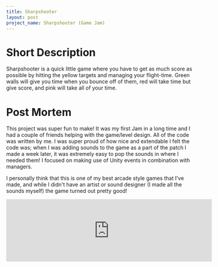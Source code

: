 ```yaml
---
title: Sharpshooter
layout: post
project_name: Sharpshooter (Game Jam)
---
```


# Short Description
Sharpshooter is a quick little game where you have to get as much score as possible by hitting the yellow targets and managing your flight-time. Green walls will give you time when you bounce off of them, red will take time but give score, and pink will take all of your time.

# Post Mortem 
This project was super fun to make! It was my first Jam in a long time and I had a couple of friends helping with the game/level design. All of the code was written by me. I was super proud of how nice and extendable I felt the code was; when I was adding sounds to the game as a part of the patch I made a week later, it was extremely easy to pop the sounds in where I needed them! I focused on making use of Unity events in combination with managers.

I personally think that this is one of my best arcade style games that I've made, and while I didn't have an artist or sound designer (I made all the sounds myself) the game turned out pretty good!

<iframe frameborder="0" src="https://itch.io/embed/1204008?dark=true" width="552" height="167"><a href="https://promethaes.itch.io/sharpshooter">Sharpshooter by Anthony Smiderle, BathtubSloth</a></iframe>